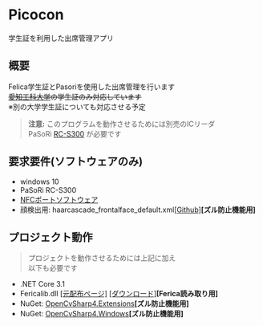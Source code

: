 # Picocon
学生証を利用した出席管理アプリ

## 概要
Felica学生証とPasoriを使用した出席管理を行います<br>
~~[愛知工科大学](https://www.aut.ac.jp/)の学生証のみ対応しています~~<br>
※別の大学学生証についても対応させる予定

>**注意:**
>このプログラムを動作させるためには別売のICリーダ<br>
>PaSoRi [RC-S300](https://www.sony.co.jp/Products/felica/consumer/) が必要です

## 要求要件(ソフトウェアのみ)
- windows 10
- PaSoRi RC-S300
- [NFCポートソフトウェア](https://www.sony.co.jp/Products/felica/consumer/support/download/nfcportsoftware.html?j-short=fsc_dl)
- 顔検出用: haarcascade_frontalface_default.xml[[Github]](https://github.com/opencv/opencv/tree/master/data/haarcascades)**[ズル防止機能用]**

## プロジェクト動作
> プロジェクトを動作させるためには上記に加え<br>
> 以下も必要です
- .NET Core 3.1
- Fericalib.dll [[元配布ページ]](http://felicalib.tmurakam.org/)
[[ダウンロード]](https://github.com/hohjukgi/Test/files/9956930/felicalib-0.4.2.zip)**[Ferica読み取り用]**
- NuGet: [OpenCvSharp4.Extensions](https://www.nuget.org/packages/OpenCvSharp4.Extensions/4.6.0.20220608?_src=template)**[ズル防止機能用]**
- NuGet: [OpenCvSharp4.Windows](https://www.nuget.org/packages/OpenCvSharp4.Windows/4.6.0.20220608?_src=template)**[ズル防止機能用]**

